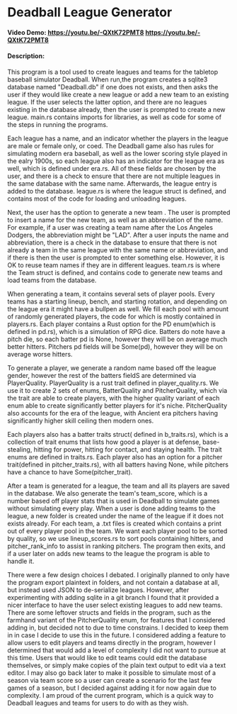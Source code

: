 # Deadball League Generator
#### Video Demo:  <https://youtu.be/-QXtK72PMT8> https://youtu.be/-QXtK72PMT8
#### Description:
This program is a tool used to create leagues and teams for the tabletop baseball simulator Deadball. When run,the program creates a sqlite3 database named "Deadball.db" if one does not exists, and then asks the user if they would like create a new league or add a new team to an existing league. If the user selects the latter option, and there are no leagues existing in the database already, then the user is prompted to create a new league. main.rs contains imports for libraries, as well as code for some of the steps in running the programs.

Each league has a name, and an indicator whether the players in the league are male or female only, or coed. The Deadball game also has rules for simulating modern era baseball, as well as the lower scoring style played in the ealry 1900s, so each league also has an indicator for the league era as well, which is defined under era.rs. All of these fields are chosen by the user, and there is a check to ensure that there are not multiple leagues in the same database with the same name. Afterwards, the league entry is added to the database. league.rs is where the league struct is defined, and contains most of the code for loading and unloading leagues.

Next, the user has the option to generate a new team . The user is prompted to insert a name for the new team, as well as an abbreviation of the name. For example, if a user was creating a team name after the Los Angeles Dodgers, the abbreviation might be "LAD". After a user inputs the name and abbreviation, there is a check in the database to ensure that there is not already a team in the same league with the same name or abbreviation, and if there is then the user is prompted to enter something else. However, it is OK to reuse team names if they are in different leagues. team.rs is where the Team struct is defined, and contains code to generate new teams and load teams from the database.

When generating a team, it contains several sets of player pools. Every teams has a starting lineup, bench, and starting rotation, and depending on the league era it might have a bullpen as well. We fill each pool with amount of randomly generated players, the code for which is mostly contained in players.rs. Each player contains a Rust option for the PD enum(which is defined in pd.rs), which is a simulation of RPG dice. Batters do note have a pitch die, so each batter pd is None, however they will be on average much better hitters. Pitchers pd fields will be Some(pd), however they will be on average worse hitters.

To generate a player, we generate a random name based off the league gender, however the rest of the batters fieldS are determined via PlayerQuality. PlayerQuality is a rust trait defined in player_quality.rs. We use it to create 2 sets of enums, BatterQuality and PitcherQuality, which via the trait are able to create players, with the higher quality variant of each enum able to create significantly better players for it's niche. PitcherQuality also accounts for the era of the league, with Ancient era pitchers having significantly higher skill ceiling then modern ones.

Each players also has a batter traits struct( defined in b_traits.rs), which is a collection of trait enums that lists how good a player is at defense, base-stealing, hitting for power, hitting for contact, and staying health. The trait enums are defined in traits.rs. Each player also has an option for a pitcher trait(defined in pitcher_traits.rs), with all batters having None, while pitchers have a chance to have Some(pitcher_trait).

After a team is generated for a league, the team and all its players are saved in the database. We also generate the team's team_score, which is a number based off player stats that is used in Deadball to simulate games without simulating every play. When a user is done adding teams to the league, a new folder is created under the name of the league if it does not exists already. For each team, a .txt files is created which contains a print out of every player pool in the team. We want each player pool to be sorted by quality, so we use lineup_scores.rs to sort pools containing hitters, and pitcher_rank_info to assist in ranking pitchers. The program then exits, and if a user later on adds new teams to the league the program is able to handle it.

There were a few design choices I debated. I originally planned to only have the program export plaintext in folders, and not contain a database at all, but instead used JSON to de-serialize leagues. However, after experimenting with adding sqlite in a git branch I found that it provided a nicer interface to have the user select existing leagues to add new teams. There are some leftover structs and fields in the program, such as the farmhand variant of the PitcherQuality enum, for features that I considered adding in, but decided not to due to time constrains. I decided to keep them in in case I decide to use this in the future. I considered adding a feature to allow users to edit players and teams directly in the program, however I determined that would add a level of complexity I did not want to pursue at this time. Users that would like to edit teams could edit the database themselves, or simply make copies of the plain text output to edit via a text editor. I may also go back later to make it possible to simulate most of a season via team score so a user can create a scenario for the last few games of a season, but I decided against adding it for now again due to complexity. I am proud of the current program, which is a quick way to Deadball leagues and teams for users to do with as they wish.


